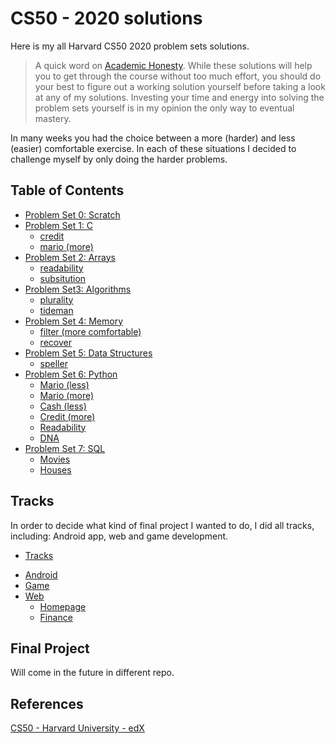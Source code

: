 CS50 - 2020 solutions
=====================
Here is my all Harvard CS50 2020 problem sets solutions.

> A quick word on [Academic Honesty](https://cs50.harvard.edu/x/2020/syllabus/#academic-honesty). While these solutions will help you to get through the course without too much effort, you should do your best to figure out a working solution yourself before taking a look at any of my solutions. Investing your time and energy into solving the problem sets yourself is in my opinion the only way to eventual mastery.

In many weeks you had the choice between a more (harder) and less (easier) comfortable exercise. In each of these situations I decided to challenge myself by only doing the harder problems.

## Table of Contents
- [Problem Set 0: Scratch](/pset0)
- [Problem Set 1: C](/pset1)
  * [credit](/pset1/credit.c)
  * [mario (more)](/pset1/mario.c)
- [Problem Set 2: Arrays](/pset2)
  * [readability](/pset2/readability.c)
  * [subsitution](/pset2/subsitution.c)
- [Problem Set3: Algorithms](/pset3)
  * [plurality](/pset3/plurality.c)
  * [tideman](/pset3/tideman.c)
- [Problem Set 4: Memory](/pset4)
  * [filter (more comfortable)](/pset4/filter)
  * [recover](/pset4/recover)
- [Problem Set 5: Data Structures](/pset5)
  * [speller](/pset5)
- [Problem Set 6: Python](/pset6)
  * [Mario (less)](/pset6/mario/less)
  * [Mario (more)](/pset6/mario/more)
  * [Cash (less)](/pset6)
  * [Credit (more)](/pset6)
  * [Readability](/pset6)
  * [DNA](/pset6/dna)
- [Problem Set 7: SQL](/pset7)
  * [Movies](/pset7/movies)
  * [Houses](/pset7/houses)
  

Tracks
----------
In order to decide what kind of final project I wanted to do, I did all tracks, including: Android app, web and game development.

- [Tracks](/tracks)
 * [Android](/tracks/android)
 * [Game](/tracks/game)
 * [Web](/tracks/web)
   * [Homepage](/tracks/web/homepage)
   * [Finance](/tracks/web/finance)


Final Project
----------

Will come in the future in different repo.


References
----------
[CS50 - Harvard University - edX](https://cs50.harvard.edu/x/2020/)
